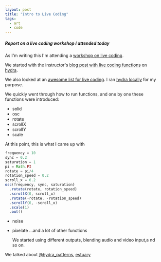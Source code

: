 ```yaml
---
layout: post
title: "Intro to Live Coding"
tags:
  - art
  - code
---
```


##### Report on a live coding workshop I attended today #####

As I'm writing this I'm attending a [workshop on live coding](https://www.instamojo.com/kavitaarora/workshop-live-coding-visuals-with-hydra/).

We started with the instructor's [blog post with live coding functions](http://khoparzi.com/hydra-functions/) on [hydra](https://hydra-editor.glitch.me).

We also looked at an [awesome list for live coding](https://github.com/toplap/awesome-livecoding). I ran [hydra locally](https://github.com/ojack/hydra) for my purpose.

We quickly went through how to run functions, and one by one these functions were introduced:
* solid
* osc
* rotate
* scrollX
* scrollY
* scale

At this point, this is what I came up with

```javascript
frequency = 10
sync = 0.2
saturation = 1
pi = Math.PI
rotate = pi/4
rotation_speed = 0.2
scroll_x = 0.2
osc(frequency, sync, saturation)
  .rotate(rotate, rotation_speed)
  .scrollX(0, scroll_x)
  .rotate(-rotate, -rotation_speed)
  .scrollY(0, -scroll_x)
  .scale(1)
  .out()
```

* noise
* pixelate
    ...and a lot of other functions

    We started using different outputs, blending audio and video input,a nd so on.

We talked about [@hydra_patterns](https://twitter.com/hydra_patterns), [estuary](http://intramuros.mcmaster.ca:8002/)

